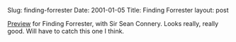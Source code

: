 Slug: finding-forrester
Date: 2001-01-05
Title: Finding Forrester
layout: post

<a href="http://www.apple.com/trailers/columbia/finding_forrester.html">Preview</a> for Finding Forrester, with Sir Sean Connery. Looks really, really good. Will have to catch this one I think.
